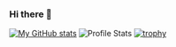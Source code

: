 ### Hi there 🦉

[![My GitHub stats](https://github-readme-stats.vercel.app/api?username=markusbkk&show_icons=true&include_all_commits=true)](https://github.com/anuraghazra/github-readme-stats)
![Profile Stats](https://github-readme-streak-stats.herokuapp.com/?user=markusbkk)
[![trophy](https://github-profile-trophy.vercel.app/?username=markusbkk)](https://github.com/ryo-ma/github-profile-trophy)

<!--
**markusbkk/markusbkk** is a ✨ _special_ ✨ repository because its `README.md` (this file) appears on your GitHub profile.

Here are some ideas to get you started:

- 🔭 I’m currently working on ...
- 🌱 I’m currently learning ...
- 👯 I’m looking to collaborate on ...
- 🤔 I’m looking for help with ...
- 💬 Ask me about ...
- 📫 How to reach me: ...
- 😄 Pronouns: ...
- ⚡ Fun fact: ...
-->
